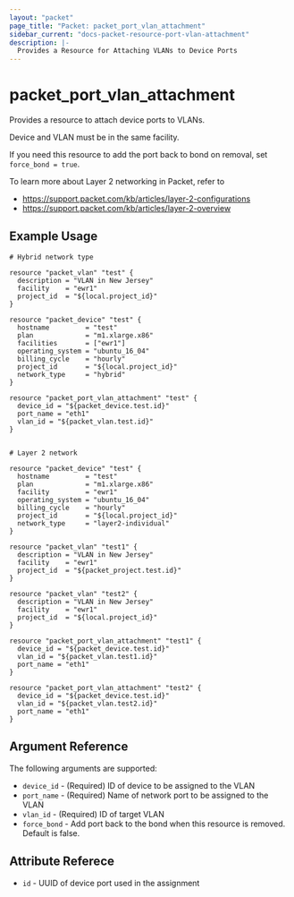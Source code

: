 ```yaml
---
layout: "packet"
page_title: "Packet: packet_port_vlan_attachment"
sidebar_current: "docs-packet-resource-port-vlan-attachment"
description: |-
  Provides a Resource for Attaching VLANs to Device Ports
---
```


# packet_port_vlan_attachment

Provides a resource to attach device ports to VLANs.

Device and VLAN must be in the same facility.

If you need this resource to add the port back to bond on removal, set `force_bond = true`.

To learn more about Layer 2 networking in Packet, refer to
* https://support.packet.com/kb/articles/layer-2-configurations
* https://support.packet.com/kb/articles/layer-2-overview

## Example Usage

```hcl
# Hybrid network type

resource "packet_vlan" "test" {
  description = "VLAN in New Jersey"
  facility    = "ewr1"
  project_id  = "${local.project_id}"
}

resource "packet_device" "test" {
  hostname         = "test"
  plan             = "m1.xlarge.x86"
  facilities       = ["ewr1"]
  operating_system = "ubuntu_16_04"
  billing_cycle    = "hourly"
  project_id       = "${local.project_id}"
  network_type     = "hybrid"
}

resource "packet_port_vlan_attachment" "test" {
  device_id = "${packet_device.test.id}"
  port_name = "eth1"
  vlan_id = "${packet_vlan.test.id}"
}


# Layer 2 network

resource "packet_device" "test" {
  hostname         = "test"
  plan             = "m1.xlarge.x86"
  facility         = "ewr1"
  operating_system = "ubuntu_16_04"
  billing_cycle    = "hourly"
  project_id       = "${local.project_id}"
  network_type     = "layer2-individual"
}

resource "packet_vlan" "test1" {
  description = "VLAN in New Jersey"
  facility    = "ewr1"
  project_id  = "${packet_project.test.id}"
}

resource "packet_vlan" "test2" {
  description = "VLAN in New Jersey"
  facility    = "ewr1"
  project_id  = "${local.project_id}"
}

resource "packet_port_vlan_attachment" "test1" {
  device_id = "${packet_device.test.id}"
  vlan_id = "${packet_vlan.test1.id}"
  port_name = "eth1"
}

resource "packet_port_vlan_attachment" "test2" {
  device_id = "${packet_device.test.id}"
  vlan_id = "${packet_vlan.test2.id}"
  port_name = "eth1"
}
```

## Argument Reference

The following arguments are supported:

* `device_id` - (Required) ID of device to be assigned to the VLAN
* `port_name` - (Required) Name of network port to be assigned to the VLAN
* `vlan_id` - (Required) ID of target VLAN
* `force_bond` - Add port back to the bond when this resource is removed. Default is false.

## Attribute Referece

* `id` - UUID of device port used in the assignment
